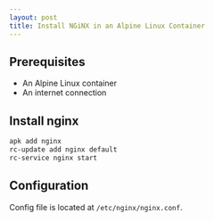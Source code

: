 ```yaml
---
layout: post
title: Install NGiNX in an Alpine Linux Container
---
```


## Prerequisites
- An Alpine Linux container
- An internet connection

## Install nginx
```bash
apk add nginx
rc-update add nginx default
rc-service nginx start
```

## Configuration
Config file is located at `/etc/nginx/nginx.conf`.